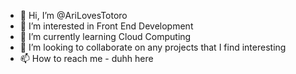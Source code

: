 - 👋 Hi, I’m @AriLovesTotoro
- 👀 I’m interested in Front End Development
- 🌱 I’m currently learning Cloud Computing
- 💞️ I’m looking to collaborate on any projects that I find interesting
- 📫 How to reach me - duhh here 

<!---
AriLovesTotoro/AriLovesTotoro is a ✨ special ✨ repository because its `README.md` (this file) appears on your GitHub profile.
You can click the Preview link to take a look at your changes.
--->
